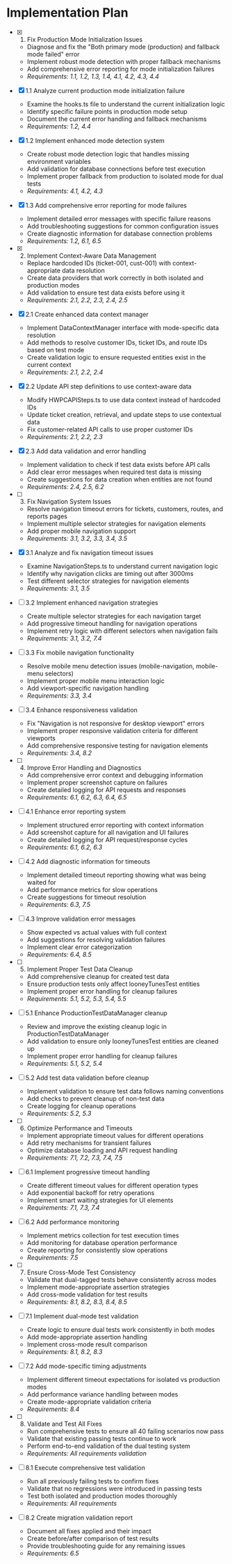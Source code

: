 # Implementation Plan

- [x] 1. Fix Production Mode Initialization Issues





  - Diagnose and fix the "Both primary mode (production) and fallback mode failed" error
  - Implement robust mode detection with proper fallback mechanisms
  - Add comprehensive error reporting for mode initialization failures
  - _Requirements: 1.1, 1.2, 1.3, 1.4, 4.1, 4.2, 4.3, 4.4_

- [x] 1.1 Analyze current production mode initialization failure


  - Examine the hooks.ts file to understand the current initialization logic
  - Identify specific failure points in production mode setup
  - Document the current error handling and fallback mechanisms
  - _Requirements: 1.2, 4.4_

- [x] 1.2 Implement enhanced mode detection system


  - Create robust mode detection logic that handles missing environment variables
  - Add validation for database connections before test execution
  - Implement proper fallback from production to isolated mode for dual tests
  - _Requirements: 4.1, 4.2, 4.3_

- [x] 1.3 Add comprehensive error reporting for mode failures


  - Implement detailed error messages with specific failure reasons
  - Add troubleshooting suggestions for common configuration issues
  - Create diagnostic information for database connection problems
  - _Requirements: 1.2, 6.1, 6.5_

- [x] 2. Implement Context-Aware Data Management





  - Replace hardcoded IDs (ticket-001, cust-001) with context-appropriate data resolution
  - Create data providers that work correctly in both isolated and production modes
  - Add validation to ensure test data exists before using it
  - _Requirements: 2.1, 2.2, 2.3, 2.4, 2.5_

- [x] 2.1 Create enhanced data context manager


  - Implement DataContextManager interface with mode-specific data resolution
  - Add methods to resolve customer IDs, ticket IDs, and route IDs based on test mode
  - Create validation logic to ensure requested entities exist in the current context
  - _Requirements: 2.1, 2.2, 2.4_

- [x] 2.2 Update API step definitions to use context-aware data


  - Modify HWPCAPISteps.ts to use data context instead of hardcoded IDs
  - Update ticket creation, retrieval, and update steps to use contextual data
  - Fix customer-related API calls to use proper customer IDs
  - _Requirements: 2.1, 2.2, 2.3_

- [x] 2.3 Add data validation and error handling


  - Implement validation to check if test data exists before API calls
  - Add clear error messages when required test data is missing
  - Create suggestions for data creation when entities are not found
  - _Requirements: 2.4, 2.5, 6.2_

- [ ] 3. Fix Navigation System Issues
  - Resolve navigation timeout errors for tickets, customers, routes, and reports pages
  - Implement multiple selector strategies for navigation elements
  - Add proper mobile navigation support
  - _Requirements: 3.1, 3.2, 3.3, 3.4, 3.5_

- [x] 3.1 Analyze and fix navigation timeout issues





  - Examine NavigationSteps.ts to understand current navigation logic
  - Identify why navigation clicks are timing out after 3000ms
  - Test different selector strategies for navigation elements
  - _Requirements: 3.1, 3.5_

- [ ] 3.2 Implement enhanced navigation strategies
  - Create multiple selector strategies for each navigation target
  - Add progressive timeout handling for navigation operations
  - Implement retry logic with different selectors when navigation fails
  - _Requirements: 3.1, 3.2, 7.4_

- [ ] 3.3 Fix mobile navigation functionality
  - Resolve mobile menu detection issues (mobile-navigation, mobile-menu selectors)
  - Implement proper mobile menu interaction logic
  - Add viewport-specific navigation handling
  - _Requirements: 3.3, 3.4_

- [ ] 3.4 Enhance responsiveness validation
  - Fix "Navigation is not responsive for desktop viewport" errors
  - Implement proper responsive validation criteria for different viewports
  - Add comprehensive responsive testing for navigation elements
  - _Requirements: 3.4, 8.2_

- [ ] 4. Improve Error Handling and Diagnostics
  - Add comprehensive error context and debugging information
  - Implement proper screenshot capture on failures
  - Create detailed logging for API requests and responses
  - _Requirements: 6.1, 6.2, 6.3, 6.4, 6.5_

- [ ] 4.1 Enhance error reporting system
  - Implement structured error reporting with context information
  - Add screenshot capture for all navigation and UI failures
  - Create detailed logging for API request/response cycles
  - _Requirements: 6.1, 6.2, 6.3_

- [ ] 4.2 Add diagnostic information for timeouts
  - Implement detailed timeout reporting showing what was being waited for
  - Add performance metrics for slow operations
  - Create suggestions for timeout resolution
  - _Requirements: 6.3, 7.5_

- [ ] 4.3 Improve validation error messages
  - Show expected vs actual values with full context
  - Add suggestions for resolving validation failures
  - Implement clear error categorization
  - _Requirements: 6.4, 8.5_

- [ ] 5. Implement Proper Test Data Cleanup
  - Add comprehensive cleanup for created test data
  - Ensure production tests only affect looneyTunesTest entities
  - Implement proper error handling for cleanup failures
  - _Requirements: 5.1, 5.2, 5.3, 5.4, 5.5_

- [ ] 5.1 Enhance ProductionTestDataManager cleanup
  - Review and improve the existing cleanup logic in ProductionTestDataManager
  - Add validation to ensure only looneyTunesTest entities are cleaned up
  - Implement proper error handling for cleanup failures
  - _Requirements: 5.1, 5.2, 5.4_

- [ ] 5.2 Add test data validation before cleanup
  - Implement validation to ensure test data follows naming conventions
  - Add checks to prevent cleanup of non-test data
  - Create logging for cleanup operations
  - _Requirements: 5.2, 5.3_

- [ ] 6. Optimize Performance and Timeouts
  - Implement appropriate timeout values for different operations
  - Add retry mechanisms for transient failures
  - Optimize database loading and API request handling
  - _Requirements: 7.1, 7.2, 7.3, 7.4, 7.5_

- [ ] 6.1 Implement progressive timeout handling
  - Create different timeout values for different operation types
  - Add exponential backoff for retry operations
  - Implement smart waiting strategies for UI elements
  - _Requirements: 7.1, 7.3, 7.4_

- [ ] 6.2 Add performance monitoring
  - Implement metrics collection for test execution times
  - Add monitoring for database operation performance
  - Create reporting for consistently slow operations
  - _Requirements: 7.5_

- [ ] 7. Ensure Cross-Mode Test Consistency
  - Validate that dual-tagged tests behave consistently across modes
  - Implement mode-appropriate assertion strategies
  - Add cross-mode validation for test results
  - _Requirements: 8.1, 8.2, 8.3, 8.4, 8.5_

- [ ] 7.1 Implement dual-mode test validation
  - Create logic to ensure dual tests work consistently in both modes
  - Add mode-appropriate assertion handling
  - Implement cross-mode result comparison
  - _Requirements: 8.1, 8.2, 8.3_

- [ ] 7.2 Add mode-specific timing adjustments
  - Implement different timeout expectations for isolated vs production modes
  - Add performance variance handling between modes
  - Create mode-appropriate validation criteria
  - _Requirements: 8.4_

- [ ] 8. Validate and Test All Fixes
  - Run comprehensive tests to ensure all 40 failing scenarios now pass
  - Validate that existing passing tests continue to work
  - Perform end-to-end validation of the dual testing system
  - _Requirements: All requirements validation_

- [ ] 8.1 Execute comprehensive test validation
  - Run all previously failing tests to confirm fixes
  - Validate that no regressions were introduced in passing tests
  - Test both isolated and production modes thoroughly
  - _Requirements: All requirements_

- [ ] 8.2 Create migration validation report
  - Document all fixes applied and their impact
  - Create before/after comparison of test results
  - Provide troubleshooting guide for any remaining issues
  - _Requirements: 6.5_